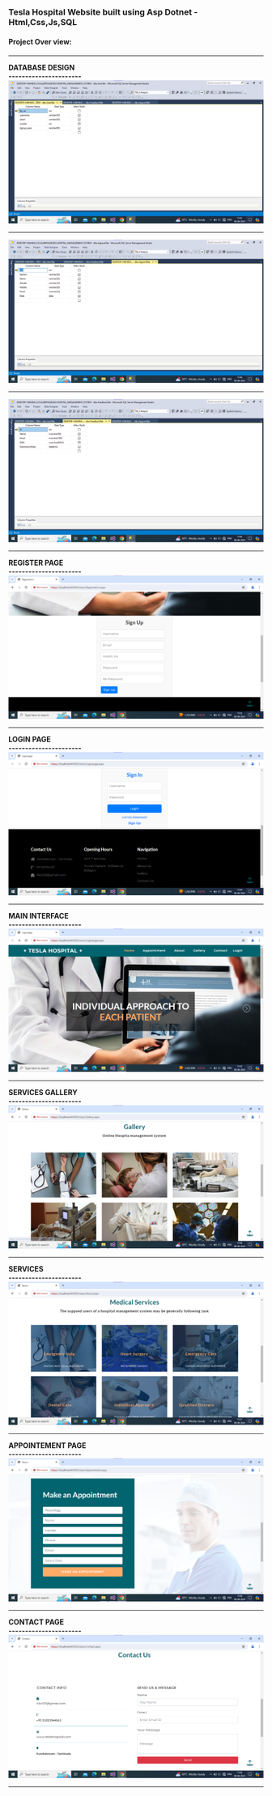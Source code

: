 <h3>Tesla Hospital Website built using Asp Dotnet -Html,Css,Js,SQL</h3>
<h4>Project Over view:<h4>
<hr></hr>
DATABASE DESIGN <br>
----------------------<br>
<img src="Project Overview/logindb.png"><br>
<hr>
<img src="Project Overview/appointmentdb.png"><br>
<hr>
<img src="Project Overview/feedbackdb.png"><br>
<hr>
REGISTER PAGE<br>
----------------------<br>
<img src="Project Overview/register.png" alt="Asp register page"><br>
<hr>
LOGIN PAGE<br>
----------------------<br>
<img src="Project Overview/Login.png" alt="Asp login page"><br>
<hr>
MAIN INTERFACE<br>
----------------------<br>
<img src="Project Overview/main interface.png" alt="main interface"><br>
<hr>
 SERVICES GALLERY<br>
----------------------<br>
<img src="Project Overview/servicesgallery.png" alt="SERVICES GALLERY"><br>
<hr>
SERVICES<br>
----------------------<br>
<img src="Project Overview/services.png" alt="SERVICES"><br>
<hr>
 APPOINTEMENT PAGE<br>
----------------------<br>
<img src="Project Overview/appointment page.png" alt="APPOINTEMENT"><br>
<hr>
  CONTACT PAGE<br>
----------------------<br>
<img src="Project Overview/contactpage.png" alt="CONTACT PAGE"><br>
<hr>


